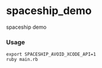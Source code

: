 # spaceship_demo

spaceship demo

### Usage

```
export SPACESHIP_AVOID_XCODE_API=1
ruby main.rb
```